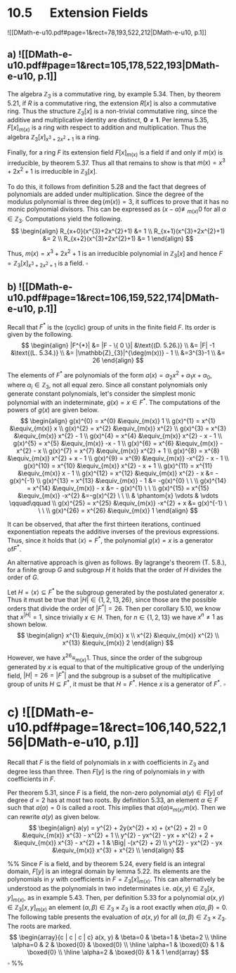 
# 10.5      Extension Fields 

![[DMath-e-u10.pdf#page=1&rect=78,193,522,212|DMath-e-u10, p.1]]

## a) ![[DMath-e-u10.pdf#page=1&rect=105,178,522,193|DMath-e-u10, p.1]]

The algebra $\mathbb{Z}_{3}$ is a commutative ring, by example 5.34. Then, by theorem 5.21, if $R$ is a commutative ring, the extension $R[x]$ is also a commutative ring. Thus the structure $\mathbb{Z}_{3}[x]$ is a non-trivial commutative ring, since the additive and multiplicative identity are distinct, $\mathbf{0}\neq \mathbf{1}$. Per lemma 5.35, $F[x]_{m(x)}$ is a ring with respect to addition and multiplication. Thus the algebra $\mathbb{Z}_{3}[x]_{x^{3}+2x^{2}+1}$ is a ring.

Finally, for a ring $F$ its extension field $F[x]_{m(x)}$ is a field if and only if $m(x)$ is irreducible, by theorem 5.37. Thus all that remains to show is that $m(x) = x^{3}+2x^{2}+1$ is irreducible in $\mathbb{Z}_{3}[x]$.

To do this, it follows from definition 5.28 and the fact that degrees of polynomials are added under multiplication. Since the degree of the modulus polynomial is three $\deg(m(x))=3$, it suffices to prove that it has no monic polynomial divisors. This can be expressed as $(x-\alpha) \not\equiv_{m(x)} 0$ for all $\alpha \in \mathbb{Z}_{3}$. Computations yield the following.
$$
\begin{align}
R_{x+0}(x^{3}+2x^{2}+1) &= 1 \\
R_{x+1}(x^{3}+2x^{2}+1) &= 2 \\
R_{x+2}(x^{3}+2x^{2}+1) &= 1
\end{align}
$$

Thus, $m(x) = x^{3}+2x^{2}+1$ is an irreducible polynomial in $\mathbb{Z}_{3}[x]$ and hence $F = \mathbb{Z}_{3}[x]_{x^{3}+2x^{2}+1}$ is a field.
$\square$

<div class="page-break" style="page-break-before: always;"></div>

## b) ![[DMath-e-u10.pdf#page=1&rect=106,159,522,174|DMath-e-u10, p.1]]

Recall that $F^{*}$ is the (cyclic) group of units in the finite field $F$. Its order is given by the following.
$$
\begin{align}
|F^{*}| &= |F - \{ 0 \}| &\text{(D. 5.26.)} \\
&= |F| -1 &\text{(L. 5.34.)} \\
&= |\mathbb{Z}_{3}|^{\deg(m(x))} - 1 \\
&=3^{3}-1  \\
&= 26
\end{align}
$$

The elements of $F^{*}$ are polynomials of the form $a(x) = \alpha_{2}x^{2} + \alpha_{1}x + \alpha_{0}$, where $\alpha_{i} \in \mathbb{Z}_{3}$, not all equal zero. Since all constant polynomials only generate constant polynomials, let's consider the simplest monic polynomial with an indeterminate, $g(x) = x \in F^{*}$. The computations of the powers of $g(x)$ are given below.
$$
\begin{align}
g(x)^{0} = x^{0} &\equiv_{m(x)} 1 \\
g(x)^{1} = x^{1} &\equiv_{m(x)} x \\
g(x)^{2} = x^{2} &\equiv_{m(x)} x^{2} \\
g(x)^{3} = x^{3} &\equiv_{m(x)} x^{2} - 1 \\
g(x)^{4} = x^{4} &\equiv_{m(x)} x^{2} - x - 1 \\
g(x)^{5} = x^{5} &\equiv_{m(x)} -x - 1 \\
g(x)^{6} = x^{6} &\equiv_{m(x)} -x^{2} - x \\
g(x)^{7} = x^{7} &\equiv_{m(x)} x^{2} + 1 \\
g(x)^{8} = x^{8} &\equiv_{m(x)} x^{2} + x - 1 \\
g(x)^{9} = x^{9} &\equiv_{m(x)} -x^{2} - x - 1 \\
g(x)^{10} = x^{10} &\equiv_{m(x)} x^{2} - x + 1 \\
g(x)^{11} = x^{11} &\equiv_{m(x)} x - 1 \\
g(x)^{12} = x^{12} &\equiv_{m(x)} x^{2} - x &= - g(x)^{-1} \\
g(x)^{13} = x^{13} &\equiv_{m(x)} - 1 &= -g(x)^{0} \ \ \\
g(x)^{14} = x^{14} &\equiv_{m(x)} - x &= - g(x)^{1} \ \ \\
g(x)^{15} = x^{15} &\equiv_{m(x)} -x^{2} &=-g(x)^{2} \ \ \\
& \phantom{x} \vdots & \vdots \qquad\qquad \\
g(x)^{25} = x^{25} &\equiv_{m(x)} -x^{2} + x &= g(x)^{-1} \ \ \ \\
g(x)^{26} = x^{26} &\equiv_{m(x)} 1
\end{align}
$$

It can be observed, that after the first thirteen iterations, continued exponentiation repeats the additive inverses of the previous expressions. Thus, since it holds that $\langle x \rangle = F^{*}$, the polynomial $g(x) = x$ is a generator of$F^{*}$.

An alternative approach is given as follows. By lagrange's theorem (T. 5.8.), for a finite group $G$ and subgroup $H$ it holds that  the order of $H$ divides the order of $G$.

Let $H = \langle x \rangle \subseteq F^{*}$ be the subgroup generated by the postulated generator $x$. Thus it must be true that $|H| \in \{ 1, 2, 13, 26 \}$, since those are the possible orders that divide the order of $|F^{*}|=26$. Then per corollary 5.10, we know that $x^{|H|} = 1$, since trivially $x \in H$. Then, for $n \in \{ 1, 2, 13 \}$ we have $x^{n} \neq 1$ as shown below.
$$
\begin{align}
x^{1} &\equiv_{m(x)} x \\
x^{2} &\equiv_{m(x)} x^{2} \\
x^{13} &\equiv_{m(x)} 2
\end{align}
$$

However, we have $x^{26} \equiv_{m(x)} 1$. Thus, since the order of the subgroup generated by $x$ is equal to that of the multiplicative group of the underlying field, $|H| = 26 = |F^{*}|$ and the subgroup is a subset of the multiplicative group of units $H \subseteq F^{*}$, it must be that $H = F^{*}$. Hence $x$ is a generator of $F^{*}$.
$\square$

<div class="page-break" style="page-break-before: always;"></div>

# c) ![[DMath-e-u10.pdf#page=1&rect=106,140,522,156|DMath-e-u10, p.1]]

Recall that $F$ is the field of polynomials in $x$ with coefficients in $\mathbb{Z}_{3}$ and degree less than three. Then $F[y]$ is the ring of polynomials in $y$ with coefficients in $F$. 

Per theorem 5.31, since $F$ is a field, the non-zero polynomial $a(y) \in F[y]$ of degree $d=2$ has at most two roots. By definition 5.33, an element $\alpha \in F$ such that $a(\alpha) = 0$ is called a root. This implies that $a(\alpha) \equiv_{m(x)} m(x)$. Then we can rewrite $a(y)$ as given below.
$$
\begin{align}
a(y) = y^{2} + 2y(x^{2} + x) + (x^{2} + 2) = 0 &\equiv_{m(x)} x^{3} - x^{2} + 1 \\
y^{2} - yx^{2} - yx + x^{2} + 2 + &\equiv_{m(x)} x^{3} - x^{2} + 1 & \Big| -(x^{2} + 2) \\
y^{2} - yx^{2} - yx &\equiv_{m(x)} x^{3} + x^{2} \\
\end{align}
$$





%%
Since $F$ is a field, and by theorem 5.24, every field is an integral domain, $F[y]$ is an integral domain by lemma 5.22. Its elements are the polynomials in $y$ with coefficients in $F = \mathbb{Z}_{3}[x]_{m(x)}$. This can alternatively be understood as the polynomials in two indeterminates i.e. $a(x,y) \in \mathbb{Z}_{3}[x, y]_{m(x)}$, as in example 5.43. Then, per definition 5.33 for a polynomial $a(x,y) \in \mathbb{Z}_{3}[x,y]_{m(x)}$ an element $(\alpha, \beta) \in \mathbb{Z}_{3} \times \mathbb{Z}_{3}$ is a root exactly when $a(\alpha, \beta) = 0$. The following table presents the evaluation of $a(x,y)$ for all $(\alpha, \beta) \in \mathbb{Z}_{3} \times \mathbb{Z}_{3}$. The roots are marked.
$$
\begin{array}{c | c | c  | c}
a(x, y) & \beta=0 & \beta=1 & \beta=2 \\
\hline
\alpha=0 & 2 & \boxed{0} & \boxed{0} \\
\hline
\alpha=1 & \boxed{0} & 1 & \boxed{0} \\
\hline
\alpha=2 & \boxed{0} & 1 & 1
\end{array}
$$
$\square$
%%




